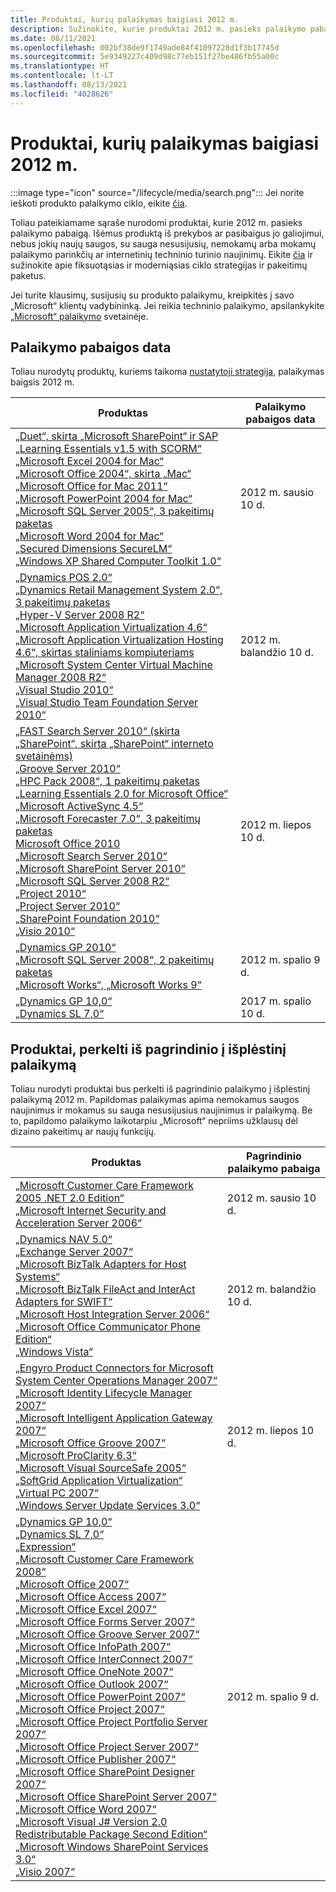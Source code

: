 ```yaml
---
title: Produktai, kurių palaikymas baigiasi 2012 m.
description: Sužinokite, kurie produktai 2012 m. pasieks palaikymo pabaigą arba pereis nuo pagrindinio palaikymo į išplėstinį palaikymą.
ms.date: 08/11/2021
ms.openlocfilehash: 002bf38de9f1749ade84f41097228d1f3b17745d
ms.sourcegitcommit: 5e9349227c409d98c77eb151f27be486fb55a00c
ms.translationtype: HT
ms.contentlocale: lt-LT
ms.lasthandoff: 08/13/2021
ms.locfileid: "4028626"
---
```

# <a name="products-ending-support-in-2012"></a>Produktai, kurių palaikymas baigiasi 2012 m.

:::image type="icon" source="/lifecycle/media/search.png":::
Jei norite ieškoti produkto palaikymo ciklo, eikite [čia](/lifecycle/products/).

Toliau pateikiamame sąraše nurodomi produktai, kurie 2012 m. pasieks palaikymo pabaigą. Išėmus produktą iš prekybos ar pasibaigus jo galiojimui, nebus jokių naujų saugos, su sauga nesusijusių, nemokamų arba mokamų palaikymo parinkčių ar internetinių techninio turinio naujinimų. Eikite [čia](/lifecycle/overview/product-end-of-support-overview) ir sužinokite apie fiksuotąsias ir moderniąsias ciklo strategijas ir pakeitimų paketus.

Jei turite klausimų, susijusių su produkto palaikymu, kreipkitės į savo „Microsoft“ klientų vadybininką. Jei reikia techninio palaikymo, apsilankykite [„Microsoft“ palaikymo](https://support.microsoft.com/contactus/?ws=support) svetainėje.





## <a name="products-reaching-end-of-support"></a>Palaikymo pabaigos data

Toliau nurodytų produktų, kuriems taikoma [nustatytoji strategija](/lifecycle/policies/fixed), palaikymas baigsis 2012 m.

| Produktas | Palaikymo pabaigos data |
| --- | --- |
| [„Duet“, skirta „Microsoft SharePoint“ ir SAP](/lifecycle/products/duet-for-microsoft-office-and-sap?branch=live)<br>[„Learning Essentials v1.5 with SCORM“](/lifecycle/products/learning-essentials-v15-with-scorm?branch=live)<br>[„Microsoft Excel 2004 for Mac“](/lifecycle/products/excel-2004-for-mac?branch=live)<br>[„Microsoft Office 2004“, skirta „Mac“](/lifecycle/products/microsoft-office-2004-for-mac?branch=live)<br>[„Microsoft Office for Mac 2011“](/lifecycle/products/microsoft-office-for-mac-2011?branch=live)<br>[„Microsoft PowerPoint 2004 for Mac“](/lifecycle/products/microsoft-powerpoint-2004-for-mac?branch=live)<br>[„Microsoft SQL Server 2005“, 3 pakeitimų paketas](/lifecycle/products/microsoft-sql-server-2005?branch=live)<br>[„Microsoft Word 2004 for Mac“](/lifecycle/products/microsoft-word-2004-for-mac?branch=live)<br>[„Secured Dimensions SecureLM“](/lifecycle/products/secured-dimensions-securelm?branch=live)<br>[„Windows XP Shared Computer Toolkit 1.0“](/lifecycle/products/windows-xp-shared-computer-toolkit-10?branch=live)<br> | 2012 m. sausio 10 d. |
| [„Dynamics POS 2.0“](/lifecycle/products/dynamics-pos-20?branch=live)<br>[„Dynamics Retail Management System 2.0“, 3 pakeitimų paketas](/lifecycle/products/dynamics-retail-management-system-20?branch=live)<br>[„Hyper-V Server 2008 R2“](/lifecycle/products/hyperv-server-2008-r2?branch=live)<br>[„Microsoft Application Virtualization 4.6“](/lifecycle/products/microsoft-application-virtualization-46?branch=live)<br>[„Microsoft Application Virtualization Hosting 4.6“, skirtas staliniams kompiuteriams](/lifecycle/products/microsoft-application-virtualization-hosting-46?branch=live)<br>[„Microsoft System Center Virtual Machine Manager 2008 R2“](/lifecycle/products/microsoft-system-center-virtual-machine-manager-2008-r2?branch=live)<br>[„Visual Studio 2010“](/lifecycle/products/visual-studio-2010?branch=live)<br>[„Visual Studio Team Foundation Server 2010“](/lifecycle/products/visual-studio-team-foundation-server-2010?branch=live)<br> | 2012 m. balandžio 10 d. |
| [„FAST Search Server 2010“ (skirta „SharePoint“, skirta „SharePoint“ interneto svetainėms)](/lifecycle/products/fast-search-server-2010-for-sharepoint?branch=live)<br>[„Groove Server 2010“](/lifecycle/products/groove-server-2010?branch=live)<br>[„HPC Pack 2008“, 1 pakeitimų paketas](/lifecycle/products/hpc-pack-2008?branch=live)<br>[„Learning Essentials 2.0 for Microsoft Office“](/lifecycle/products/learning-essentials-20-for-microsoft-office?branch=live)<br>[„Microsoft ActiveSync 4.5“](/lifecycle/products/microsoft-activesync-45?branch=live)<br>[„Microsoft Forecaster 7.0“, 3 pakeitimų paketas](/lifecycle/products/microsoft-forecaster-70?branch=live)<br>[Microsoft Office 2010](/lifecycle/products/microsoft-office-2010?branch=live)<br>[„Microsoft Search Server 2010“](/lifecycle/products/microsoft-search-server-2010?branch=live)<br>[„Microsoft SharePoint Server 2010“](/lifecycle/products/microsoft-sharepoint-server-2010?branch=live)<br>[„Microsoft SQL Server 2008 R2“](/lifecycle/products/microsoft-sql-server-2008-r2?branch=live)<br>[„Project 2010“](/lifecycle/products/project-2010?branch=live)<br>[„Project Server 2010“](/lifecycle/products/project-server-2010?branch=live)<br>[„SharePoint Foundation 2010“](/lifecycle/products/sharepoint-foundation-2010?branch=live)<br>[„Visio 2010“](/lifecycle/products/visio-2010?branch=live)<br> | 2012 m. liepos 10 d. |
| [„Dynamics GP 2010“](/lifecycle/products/dynamics-gp-2010?branch=live)<br>[„Microsoft SQL Server 2008“, 2 pakeitimų paketas](/lifecycle/products/microsoft-sql-server-2008?branch=live)<br>[„Microsoft Works“, „Microsoft Works 9“](/lifecycle/products/microsoft-works?branch=live)<br> | 2012 m. spalio 9 d. |
| [„Dynamics GP 10,0“](/lifecycle/products/dynamics-gp-100?branch=live)<br>[„Dynamics SL 7,0“](/lifecycle/products/dynamics-sl-70?branch=live)<br> | 2017 m. spalio 10 d. |


## <a name="products-moving-to-extended-support"></a>Produktai, perkelti iš pagrindinio į išplėstinį palaikymą

Toliau nurodyti produktai bus perkelti iš pagrindinio palaikymo į išplėstinį palaikymą 2012 m. Papildomas palaikymas apima nemokamus saugos naujinimus ir mokamus su sauga nesusijusius naujinimus ir palaikymą. Be to, papildomo palaikymo laikotarpiu „Microsoft“ nepriims užklausų dėl dizaino pakeitimų ar naujų funkcijų.

| Produktas | Pagrindinio palaikymo pabaiga |
| --- | --- |
| [„Microsoft Customer Care Framework 2005 .NET 2.0 Edition“](/lifecycle/products/microsoft-customer-care-framework-2005-net-20-edition?branch=live)<br>[„Microsoft Internet Security and Acceleration Server 2006“](/lifecycle/products/microsoft-internet-security-and-acceleration-server-2006?branch=live)<br> | 2012 m. sausio 10 d. |
| [„Dynamics NAV 5.0“](/lifecycle/products/dynamics-nav-50?branch=live)<br>[„Exchange Server 2007“](/lifecycle/products/exchange-server-2007?branch=live)<br>[„Microsoft BizTalk Adapters for Host Systems“](/lifecycle/products/microsoft-biztalk-adapters-for-host-systems?branch=live)<br>[„Microsoft BizTalk FileAct and InterAct Adapters for SWIFT“](/lifecycle/products/microsoft-biztalk-fileact-and-interact-adapters-for-swift?branch=live)<br>[„Microsoft Host Integration Server 2006“](/lifecycle/products/microsoft-host-integration-server-2006?branch=live)<br>[„Microsoft Office Communicator Phone Edition“](/lifecycle/products/microsoft-office-communicator-phone-edition?branch=live)<br>[„Windows Vista“](/lifecycle/products/windows-vista?branch=live)<br> | 2012 m. balandžio 10 d. |
| [„Engyro Product Connectors for Microsoft System Center Operations Manager 2007“](/lifecycle/products/engyro-product-connectors-for-microsoft-system-center-operations-manager-2007?branch=live)<br>[„Microsoft Identity Lifecycle Manager 2007“](/lifecycle/products/microsoft-identity-lifecycle-manager-2007?branch=live)<br>[„Microsoft Intelligent Application Gateway 2007“](/lifecycle/products/intelligent-application-gateway-2007?branch=live)<br>[„Microsoft Office Groove 2007“](/lifecycle/products/microsoft-office-groove-2007?branch=live)<br>[„Microsoft ProClarity 6.3“](/lifecycle/products/microsoft-proclarity-63?branch=live)<br>[„Microsoft Visual SourceSafe 2005“](/lifecycle/products/microsoft-visual-sourcesafe-2005?branch=live)<br>[„SoftGrid Application Virtualization“](/lifecycle/products/softgrid-application-virtualization?branch=live)<br>[„Virtual PC 2007“](/lifecycle/products/virtual-pc-2007?branch=live)<br>[„Windows Server Update Services 3.0“](/lifecycle/products/windows-server-update-services-30?branch=live)<br> | 2012 m. liepos 10 d. |
| [„Dynamics GP 10,0“](/lifecycle/products/dynamics-gp-100?branch=live)<br>[„Dynamics SL 7,0“](/lifecycle/products/dynamics-sl-70?branch=live)<br>[„Expression“](/lifecycle/products/expression?branch=live)<br>[„Microsoft Customer Care Framework 2008“](/lifecycle/products/microsoft-customer-care-framework-2008?branch=live)<br>[„Microsoft Office 2007“](/lifecycle/products/microsoft-office-2007?branch=live)<br>[„Microsoft Office Access 2007“](/lifecycle/products/microsoft-office-access-2007?branch=live)<br>[„Microsoft Office Excel 2007“](/lifecycle/products/microsoft-office-excel-2007?branch=live)<br>[„Microsoft Office Forms Server 2007“](/lifecycle/products/microsoft-office-forms-server-2007?branch=live)<br>[„Microsoft Office Groove Server 2007“](/lifecycle/products/microsoft-office-groove-server-2007?branch=live)<br>[„Microsoft Office InfoPath 2007“](/lifecycle/products/microsoft-office-infopath-2007?branch=live)<br>[„Microsoft Office InterConnect 2007“](/lifecycle/products/microsoft-office-interconnect-2007?branch=live)<br>[„Microsoft Office OneNote 2007“](/lifecycle/products/microsoft-office-onenote-2007?branch=live)<br>[„Microsoft Office Outlook 2007“](/lifecycle/products/microsoft-office-outlook-2007?branch=live)<br>[„Microsoft Office PowerPoint 2007“](/lifecycle/products/microsoft-office-powerpoint-2007?branch=live)<br>[„Microsoft Office Project 2007“](/lifecycle/products/microsoft-office-project-2007?branch=live)<br>[„Microsoft Office Project Portfolio Server 2007“](/lifecycle/products/microsoft-office-project-portfolio-server-2007?branch=live)<br>[„Microsoft Office Project Server 2007“](/lifecycle/products/microsoft-office-project-server-2007?branch=live)<br>[„Microsoft Office Publisher 2007“](/lifecycle/products/microsoft-office-publisher-2007?branch=live)<br>[„Microsoft Office SharePoint Designer 2007“](/lifecycle/products/microsoft-office-sharepoint-designer-2007?branch=live)<br>[„Microsoft Office SharePoint Server 2007“](/lifecycle/products/microsoft-office-sharepoint-server-2007?branch=live)<br>[„Microsoft Office Word 2007“](/lifecycle/products/microsoft-office-word-2007?branch=live)<br>[„Microsoft Visual J# Version 2.0 Redistributable Package Second Edition“](/lifecycle/products/microsoft-visual-j-version-20-redistributable-package-second-edition?branch=live)<br>[„Microsoft Windows SharePoint Services 3.0“](/lifecycle/products/microsoft-windows-sharepoint-services-30?branch=live)<br>[„Visio 2007“](/lifecycle/products/visio-2007?branch=live)<br> | 2012 m. spalio 9 d. |
